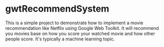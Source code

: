 gwtRecommendSystem
==================

This is a simple project to demonstrate how to implement a movie recommendation like Netflix using Google Web Toolkit. It will recommend you movies base on how you score your watched movie and how other people score. It's typically a machine learning topic.  